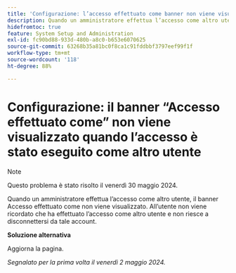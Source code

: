 ```yaml
---
title: 'Configurazione: l’accesso effettuato come banner non viene visualizzato se si è effettuato l’accesso come altro utente.'
description: Quando un amministratore effettua l’accesso come altro utente, il banner Accesso effettuato come non viene visualizzato. All’utente non viene ricordato che ha effettuato l’accesso come altro utente e non riesce a disconnettersi da tale account.
hidefromtoc: true
feature: System Setup and Administration
exl-id: fc90bd88-933d-480b-a8c0-b653e6070625
source-git-commit: 63268b35a81bc0f8ca1c91fddbbf3797eef99f1f
workflow-type: tm+mt
source-wordcount: '118'
ht-degree: 88%

---
```


# Configurazione: il banner “Accesso effettuato come” non viene visualizzato quando l’accesso è stato eseguito come altro utente

>[!NOTE]
>
>Questo problema è stato risolto il venerdì 30 maggio 2024.

Quando un amministratore effettua l’accesso come altro utente, il banner Accesso effettuato come non viene visualizzato. All’utente non viene ricordato che ha effettuato l’accesso come altro utente e non riesce a disconnettersi da tale account.

**Soluzione alternativa**

Aggiorna la pagina.

_Segnalato per la prima volta il venerdì 2 maggio 2024._
